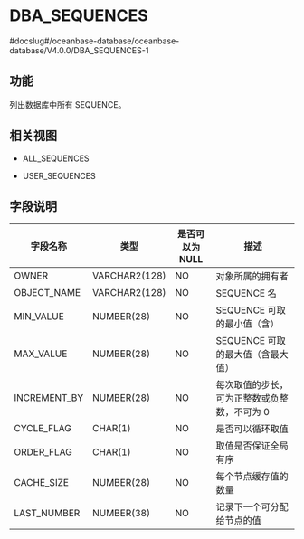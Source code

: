 DBA_SEQUENCES 
==================================
#docslug#/oceanbase-database/oceanbase-database/V4.0.0/DBA_SEQUENCES-1


功能 
-----------

列出数据库中所有 SEQUENCE。

相关视图 
-------------

* ALL_SEQUENCES

  

* USER_SEQUENCES

  




字段说明 
-------------



|   **字段名称**   |    **类型**     | **是否可以为 NULL** |         **描述**          |
|--------------|---------------|----------------|-------------------------|
| OWNER        | VARCHAR2(128) | NO             | 对象所属的拥有者                |
| OBJECT_NAME  | VARCHAR2(128) | NO             | SEQUENCE 名              |
| MIN_VALUE    | NUMBER(28)    | NO             | SEQUENCE 可取的最小值（含）      |
| MAX_VALUE    | NUMBER(28)    | NO             | SEQUENCE 可取的最大值（含最大值）   |
| INCREMENT_BY | NUMBER(28)    | NO             | 每次取值的步长，可为正整数或负整数，不可为 0 |
| CYCLE_FLAG   | CHAR(1)       | NO             | 是否可以循环取值                |
| ORDER_FLAG   | CHAR(1)       | NO             | 取值是否保证全局有序              |
| CACHE_SIZE   | NUMBER(28)    | NO             | 每个节点缓存值的数量              |
| LAST_NUMBER  | NUMBER(38)    | NO             | 记录下一个可分配给节点的值           |




